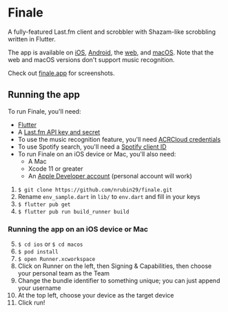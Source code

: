 # Finale

A fully-featured Last.fm client and scrobbler with Shazam-like scrobbling written in Flutter.

The app is available on [iOS](https://apps.apple.com/us/app/finale-for-last-fm/id1518365620), [Android](https://play.google.com/store/apps/details?id=com.nrubintech.finale), the [web](https://web.finale.app/), and [macOS](https://apps.apple.com/us/app/finale-for-last-fm/id1518365620). Note that the web and macOS versions don't support music recognition.

Check out [finale.app](https://finale.app) for screenshots.

## Running the app

To run Finale, you'll need:
* [Flutter](https://flutter.dev/docs/get-started/install)
* A [Last.fm API key and secret](https://www.last.fm/api/account/create)
* To use the music recognition feature, you'll need [ACRCloud credentials](https://www.acrcloud.com)
* To use Spotify search, you'll need a [Spotify client ID](https://developer.spotify.com/dashboard)
* To run Finale on an iOS device or Mac, you'll also need:
    * A Mac
    * Xcode 11 or greater
    * An [Apple Developer account](https://developer.apple.com) (personal account will work)

1. `$ git clone https://github.com/nrubin29/finale.git`
2. Rename `env_sample.dart` in `lib/` to `env.dart` and fill in your keys
3. `$ flutter pub get`
4. `$ flutter pub run build_runner build`

### Running the app on an iOS device or Mac

5. `$ cd ios` or `$ cd macos`
6. `$ pod install`
7. `$ open Runner.xcworkspace`
8. Click on Runner on the left, then Signing & Capabilities, then choose your personal team as the Team
9. Change the bundle identifier to something unique; you can just append your username
10. At the top left, choose your device as the target device
11. Click run!
